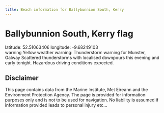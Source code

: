 ```yaml
---
title: Beach information for Ballybunnion South, Kerry
---
```

# Ballybunnion South, Kerry <span class="material-icons blue-flag">flag</span>

<div class="location-info">latitude: 52.51063406 longitude: -9.68249103</div>
<div class="met-eireann-warnings"><span class="material-icons yellow-warning">warning</span>&nbsp;Yellow weather warning: Thunderstorm warning for Munster, Galway Scattered thunderstorms with localised downpours this evening and early tonight. Hazardous driving conditions expected.&nbsp;</div>
<div></div>

## Disclaimer

This page contains data from the Marine Institute, 
Met Eireann and the Environment Protection Agency. The page is provided for
information purposes only and is not to be used for navigation. No liability 
is assumed if information provided leads to personal injury etc...